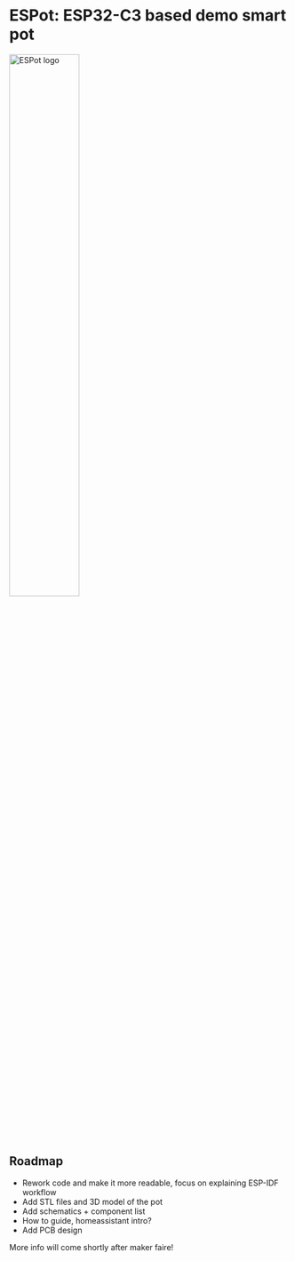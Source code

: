 # ESPot: ESP32-C3 based demo smart pot

<img src="https://github.com/user-attachments/assets/5777ba83-79eb-4097-9217-79bb79c130ec" alt="ESPot logo" style="width:50%; height:auto;">

## Roadmap

* Rework code and make it more readable, focus on explaining ESP-IDF workflow 
* Add STL files and 3D model of the pot 
* Add schematics + component list
* How to guide, homeassistant intro?
* Add PCB design


More info will come shortly after maker faire!
